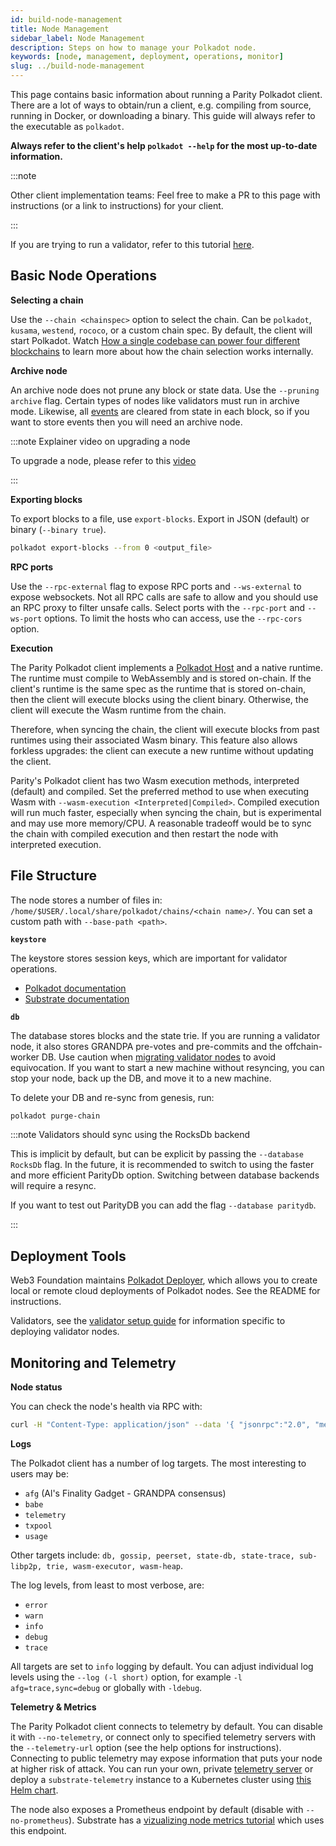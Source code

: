 ```yaml
---
id: build-node-management
title: Node Management
sidebar_label: Node Management
description: Steps on how to manage your Polkadot node.
keywords: [node, management, deployment, operations, monitor]
slug: ../build-node-management
---
```


This page contains basic information about running a Parity Polkadot client. There are a lot of ways
to obtain/run a client, e.g. compiling from source, running in Docker, or downloading a binary. This
guide will always refer to the executable as `polkadot`.

**Always refer to the client's help `polkadot --help` for the most up-to-date information.**

:::note 

Other client implementation teams: Feel free to make a PR to this page with instructions (or a
link to instructions) for your client.

:::

If you are trying to run a validator, refer to this tutorial
[here](../maintain/maintain-guides-how-to-validate-polkadot.md).

## Basic Node Operations

**Selecting a chain**

Use the `--chain <chainspec>` option to select the chain. Can be `polkadot`, `kusama`, `westend`,
`rococo`, or a custom chain spec. By default, the client will start Polkadot. Watch
[How a single codebase can power four different blockchains](https://www.youtube.com/watch?v=i9vNCHz6wO4)
to learn more about how the chain selection works internally.

**Archive node**

An archive node does not prune any block or state data. Use the `--pruning archive` flag. Certain
types of nodes like validators must run in archive mode. Likewise, all
[events](build-protocol-info.md/#events) are cleared from state in each block, so if you want to
store events then you will need an archive node.

:::note Explainer video on upgrading a node

To upgrade a node, please refer to this
[video](https://www.youtube.com/watch?v=5LtcdBR9F40&list=PLOyWqupZ-WGuAuS00rK-pebTMAOxW41W8&index=5)

:::

**Exporting blocks**

To export blocks to a file, use `export-blocks`. Export in JSON (default) or binary
(`--binary true`).

```bash
polkadot export-blocks --from 0 <output_file>
```

**RPC ports**

Use the `--rpc-external` flag to expose RPC ports and `--ws-external` to expose websockets. Not all
RPC calls are safe to allow and you should use an RPC proxy to filter unsafe calls. Select ports
with the `--rpc-port` and `--ws-port` options. To limit the hosts who can access, use the
`--rpc-cors` option.

**Execution**

The Parity Polkadot client implements a [Polkadot Host](../learn/learn-polkadot-host.md) and a native
runtime. The runtime must compile to WebAssembly and is stored on-chain. If the client's runtime is
the same spec as the runtime that is stored on-chain, then the client will execute blocks using the
client binary. Otherwise, the client will execute the Wasm runtime from the chain.

Therefore, when syncing the chain, the client will execute blocks from past runtimes using their
associated Wasm binary. This feature also allows forkless upgrades: the client can execute a new
runtime without updating the client.

Parity's Polkadot client has two Wasm execution methods, interpreted (default) and compiled. Set the
preferred method to use when executing Wasm with `--wasm-execution <Interpreted|Compiled>`. Compiled
execution will run much faster, especially when syncing the chain, but is experimental and may use
more memory/CPU. A reasonable tradeoff would be to sync the chain with compiled execution and then
restart the node with interpreted execution.

## File Structure

The node stores a number of files in: `/home/$USER/.local/share/polkadot/chains/<chain name>/`. You
can set a custom path with `--base-path <path>`.

**`keystore`**

The keystore stores session keys, which are important for validator operations.

- [Polkadot documentation](../learn/learn-keys.md/#session-keys)
- [Substrate documentation](https://docs.substrate.io/v3/concepts/session-keys/)

**`db`**

The database stores blocks and the state trie. If you are running a validator node, it also stores
GRANDPA pre-votes and pre-commits and the offchain-worker DB. Use caution when
[migrating validator nodes](../maintain/maintain-guides-how-to-upgrade.md) to avoid equivocation. If you want to
start a new machine without resyncing, you can stop your node, back up the DB, and move it to a new
machine.

To delete your DB and re-sync from genesis, run:

```bash
polkadot purge-chain
```

:::note Validators should sync using the RocksDb backend

This is implicit by default, but can be explicit by passing the `--database RocksDb` flag. 
In the future, it is recommended to switch to using the faster and more efficient ParityDb 
option. Switching between database backends will require a resync.

If you want to test out ParityDB you can add the flag `--database paritydb`.

:::

## Deployment Tools

Web3 Foundation maintains [Polkadot Deployer](https://github.com/w3f/polkadot-deployer), which
allows you to create local or remote cloud deployments of Polkadot nodes. See the README for
instructions.

Validators, see the [validator setup guide](../maintain/maintain-guides-how-to-use-polkadot-validator-setup.md)
for information specific to deploying validator nodes.

## Monitoring and Telemetry

**Node status**

You can check the node's health via RPC with:

```bash
curl -H "Content-Type: application/json" --data '{ "jsonrpc":"2.0", "method":"system_health", "params":[],"id":1 }' localhost:9933 
```

**Logs**

The Polkadot client has a number of log targets. The most interesting to users may be:

- `afg` (Al's Finality Gadget - GRANDPA consensus)
- `babe`
- `telemetry`
- `txpool`
- `usage`

Other targets include:
`db, gossip, peerset, state-db, state-trace, sub-libp2p, trie, wasm-executor, wasm-heap`.

The log levels, from least to most verbose, are:

- `error`
- `warn`
- `info`
- `debug`
- `trace`

All targets are set to `info` logging by default. You can adjust individual log levels using the
`--log (-l short)` option, for example `-l afg=trace,sync=debug` or globally with `-ldebug`.

**Telemetry & Metrics**

The Parity Polkadot client connects to telemetry by default. You can disable it with
`--no-telemetry`, or connect only to specified telemetry servers with the `--telemetry-url` option
(see the help options for instructions). Connecting to public telemetry may expose information that
puts your node at higher risk of attack. You can run your own, private
[telemetry server](https://github.com/paritytech/substrate-telemetry) or deploy a
`substrate-telemetry` instance to a Kubernetes cluster using
[this Helm chart](https://github.com/w3f/substrate-telemetry-chart).

The node also exposes a Prometheus endpoint by default (disable with `--no-prometheus`). Substrate
has a
[vizualizing node metrics tutorial](https://docs.substrate.io/tutorials/v3/node-metrics/)
which uses this endpoint.
